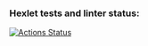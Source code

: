 ### Hexlet tests and linter status:
[![Actions Status](https://github.com/VikkyAblaeva/frontend-project-11/workflows/hexlet-check/badge.svg)](https://github.com/VikkyAblaeva/frontend-project-11/actions)
